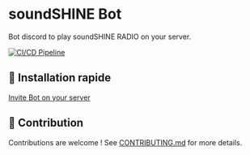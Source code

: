 # soundSHINE Bot

Bot discord to play soundSHINE RADIO on your server. 

[![CI/CD Pipeline](https://github.com/n3m01726/soundshine-bot/actions/workflows/ci-cd.yml/badge.svg)](https://github.com/n3m01726/soundshine-bot/actions/workflows/ci-cd.yml)

## 🚀 Installation rapide

[Invite Bot on your server](https://discord.com/oauth2/authorize?client_id=1382149009250062458)

## 🤝 Contribution

Contributions are welcome ! See [CONTRIBUTING.md](CONTRIBUTING.md) for more details.
